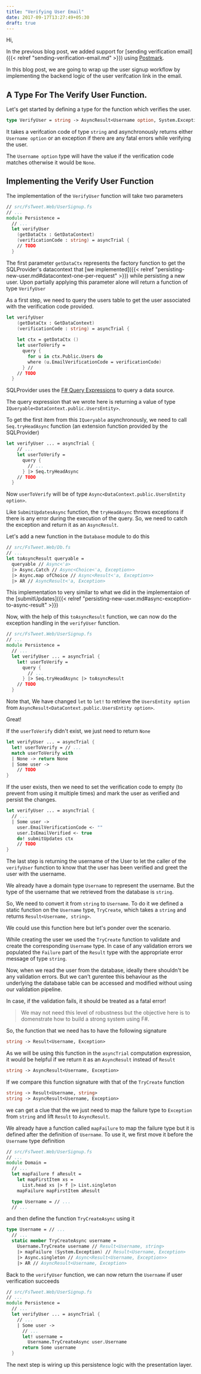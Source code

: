 ```yaml
---
title: "Verifying User Email"
date: 2017-09-17T13:27:49+05:30
draft: true
---
```


Hi,

In the previous blog post, we added support for [sending verification email]({{< relref "sending-verification-email.md" >}}) using [Postmark](https://postmarkapp.com/). 

In this blog post, we are going to wrap up the user signup workflow by implementing the backend logic of the user verifcation link in the email. 


## A Type For The Verify User Function.

Let's get started by defining a type for the function which verifies the user. 

```fsharp
type VerifyUser = string -> AsyncResult<Username option, System.Exception>
``` 

It takes a verifcation code of type `string` and asynchronously returns either `Username option` or an exception if there are any fatal errors while verifying the user. 

The `Username option` type will have the value if the verification code matches otherwise it would be `None`. 

## Implementing the Verify User Function

The implementation of the `VerifyUser` function will take two parameters

```fsharp
// src/FsTweet.Web/UserSignup.fs
// ...
module Persistence = 
  // ...
  let verifyUser 
    (getDataCtx : GetDataContext) 
    (verificationCode : string) = asyncTrial {
    // TODO
  } 
```

The first parameter `getDataCtx` represents the factory function to get the SQLProvider's datacontext that [we implemented]({{< relref "persisting-new-user.md#datacontext-one-per-request" >}}) while persisting a new user. Upon partially applying this parameter alone will return a function of type `VerifyUser`

As a first step, we need to query the users table to get the user associated with the verification code provided. 

```fsharp
let verifyUser 
    (getDataCtx : GetDataContext) 
    (verificationCode : string) = asyncTrial {
    
    let ctx = getDataCtx ()
    let userToVerify = 
      query {
        for u in ctx.Public.Users do
        where (u.EmailVerificationCode = verificationCode)
      } // 
    // TODO
  } 
```

SQLProvider uses the [F# Query Expressions](https://docs.microsoft.com/en-us/dotnet/fsharp/language-reference/query-expressions) to query a data source. 

The query expression that we wrote here is returning a value of type `IQueryable<DataContext.public.UsersEntity>`. 

To get the first item from this `IQueryable` asynchronously, we need to call `Seq.tryHeadAsync` function (an extension function provided by the SQLProvider)

```fsharp
let verifyUser ... = asyncTrial {
    // ...
    let userToVerify = 
      query {
        // ...
      } |> Seq.tryHeadAsync
    // TODO
  } 
```

Now `userToVerify` will be of type `Async<DataContext.public.UsersEntity option>`. 

Like `SubmitUpdatesAsync` function, the `tryHeadAsync` throws exceptions if there is any error during the execution of the query. So, we need to catch the exception and return it as an `AsyncResult`.

Let's add a new function in the `Database` module to do this

```fsharp
// src/FsTweet.Web/Db.fs
// ...
let toAsyncResult queryable =
  queryable // Async<'a>
  |> Async.Catch // Async<Choice<'a, Exception>>
  |> Async.map ofChoice // Async<Result<'a, Exception>>
  |> AR // AsyncResult<'a, Exception>
```

This implementation to very similar to what we did in the implementaion of the [submitUpdates]({{< relref "persisting-new-user.md#async-exception-to-async-result" >}})


Now, with the help of this `toAsyncResult` function, we can now do the exception handling in the `verifyUser` function.

```fsharp
// src/FsTweet.Web/UserSignup.fs
// ...
module Persistence = 
  // ...
  let verifyUser ... = asyncTrial {
    let! userToVerify = 
      query {
        // ...
      } |> Seq.tryHeadAsync |> toAsyncResult
    // TODO
  } 
```

Note that, We have changed `let` to `let!` to retrieve the `UsersEntity option` from `AsyncResult<DataContext.public.UsersEntity option>`. 

Great!

If the `userToVerify` didn't exist, we just need to return `None`

```fsharp
let verifyUser ... = asyncTrial {
  let! userToVerify = // ...
  match userToVerify with
  | None -> return None
  | Some user ->
    // TODO
} 
```

If the user exists, then we need to set the verification code to empty (to prevent from using it multiple times) and mark the user as verified and persist the changes.

```fsharp
let verifyUser ... = asyncTrial {
  // ...
  | Some user ->
    user.EmailVerificationCode <- ""
    user.IsEmailVerified <- true
    do! submitUpdates ctx
    // TODO
}
```

The last step is returning the username of the User to let the caller of the `verifyUser` function to know that the user has been verified and greet the user with the username. 

We already have a domain type `Username` to represent the username. But the type of the username that we retrieved from the database is `string`. 

So, We need to convert it from `string` to `Username`. To do it we defined a static function on the `Username` type, `TryCreate`, which takes a `string` and returns `Result<Username, string>`. 

We could use this function here but let's ponder over the scenario. 

While creating the user we used the `TryCreate` function to validate and create the corresponding `Username` type. In case of any validation errors we populated the `Failure` part of the `Result` type with the appropriate error message of type `string`. 

Now, when we read the user from the database, ideally there shouldn't be any validation errors. But we can't gurentee this behaviour as the underlying the database table can be accessed and modified without using our validation pipeline. 

In case, if the validation fails, it should be treated as a fatal error! 

> We may not need this level of robustness but the objective here is to domenstrate how to build a strong system using F#. 

So, the function that we need has to have the following signature 

```fsharp
string -> Result<Username, Exception>
```

As we will be using this function in the `asyncTrial` computation expression, it would be helpful if we return it as an `AsyncResult` instead of `Result` 

```fsharp
string -> AsyncResult<Username, Exception>
```

If we compare this function signature with that of the `TryCreate` function

```fsharp
string -> Result<Username, string> 
string -> AsyncResult<Username, Exception> 
```

we can get a clue that the we just need to map the failure type to `Exception` from `string` and lift `Result` to `AsyncResult`. 

We already have a function called `mapFailure` to map the failure type but it is defined after the definition of `Username`. To use it, we first move it before the `Username` type definition 

```fsharp
// src/FsTweet.Web/UserSignup.fs
// ...
module Domain =
  // ...
  let mapFailure f aResult = 
    let mapFirstItem xs = 
      List.head xs |> f |> List.singleton 
    mapFailure mapFirstItem aResult

  type Username = // ...
  // ...
```

and then define the function `TryCreateAsync` using it

```fsharp
type Username = // ...
  // ...
  static member TryCreateAsync username =
    Username.TryCreate username // Result<Username, string> 
    |> mapFailure (System.Exception) // Result<Username, Exception>
    |> Async.singleton // Async<Result<Username, Exception>>
    |> AR // AsyncResult<Username, Exception>
``` 

Back to the `verifyUser` function, we can now return the `Username` if user verification succeeds

```fsharp
// src/FsTweet.Web/UserSignup.fs
// ...
module Persistence = 
  // ...
  let verifyUser ... = asyncTrial {
    // ...
    | Some user ->
      // ...
      let! username = 
        Username.TryCreateAsync user.Username
      return Some username
  } 
```

The next step is wiring up this persistence logic with the presentation layer. 